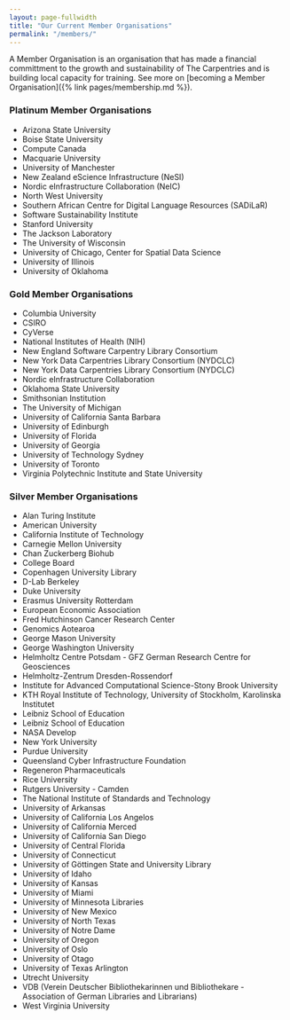 ```yaml
---
layout: page-fullwidth
title: "Our Current Member Organisations"
permalink: "/members/"
---
```


A Member Organisation is an organisation that has made a financial committment to
the growth and sustainability of The Carpentries and is building local capacity for training. See more on [becoming a Member Organisation]({% link pages/membership.md %}).

### Platinum Member Organisations

- Arizona State University
- Boise State University
- Compute Canada
- Macquarie University
- University of Manchester
- New Zealand eScience Infrastructure (NeSI)
- Nordic eInfrastructure Collaboration (NeIC)
- North West University
- Southern African Centre for Digital Language Resources (SADiLaR)
- Software Sustainability Institute
- Stanford University
- The Jackson Laboratory
- The University of Wisconsin
- University of Chicago, Center for Spatial Data Science
- University of Illinois
- University of Oklahoma

### Gold Member Organisations

- Columbia University
- CSIRO
- CyVerse
- National Institutes of Health (NIH)
- New England Software Carpentry Library Consortium
- New York Data Carpentries Library Consortium (NYDCLC)
- New York Data Carpentries Library Consortium (NYDCLC)
- Nordic eInfrastructure Collaboration
- Oklahoma State University
- Smithsonian Institution
- The University of Michigan
- University of California Santa Barbara
- University of Edinburgh
- University of Florida
- University of Georgia
- University of Technology Sydney
- University of Toronto
- Virginia Polytechnic Institute and State University

### Silver Member Organisations

- Alan Turing Institute
- American University
- California Institute of Technology
- Carnegie Mellon University
- Chan Zuckerberg Biohub
- College Board
- Copenhagen University Library
- D-Lab Berkeley
- Duke University
- Erasmus University Rotterdam
- European Economic Association
- Fred Hutchinson Cancer Research Center
- Genomics Aotearoa
- George Mason University
- George Washington University
- Helmholtz Centre Potsdam - GFZ German Research Centre for Geosciences
- Helmholtz-Zentrum Dresden-Rossendorf
- Institute for Advanced Computational Science-Stony Brook University
- KTH Royal Institute of Technology, University of Stockholm, Karolinska Institutet
- Leibniz School of Education
- Leibniz School of Education
- NASA Develop
- New York University
- Purdue University
- Queensland Cyber Infrastructure Foundation
- Regeneron Pharmaceuticals
- Rice University
- Rutgers University - Camden
- The National Institute of Standards and Technology
- University of Arkansas
- University of California Los Angelos
- University of California Merced
- University of California San Diego
- University of Central Florida
- University of Connecticut
- University of Göttingen State and University Library
- University of Idaho
- University of Kansas
- University of Miami
- University of Minnesota Libraries
- University of New Mexico
- University of North Texas
- University of Notre Dame
- University of Oregon
- University of Oslo
- University of Otago
- University of Texas Arlington
- Utrecht University
- VDB (Verein Deutscher Bibliothekarinnen und Bibliothekare - Association of German Libraries and Librarians)
- West Virginia University


